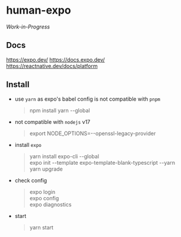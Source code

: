 # human-expo

*Work-in-Progress*

## Docs

<https://expo.dev/> 
<https://docs.expo.dev/>
<https://reactnative.dev/docs/platform>

## Install

- use `yarn` as expo's babel config is not compatible with `pnpm`
  > npm install yarn --global  
- not compatible with `nodejs` v17
  > export NODE_OPTIONS=--openssl-legacy-provider
- install `expo`
  > yarn install expo-cli --global  
  > expo init --template expo-template-blank-typescript --yarn  
  > yarn upgrade  
- check config
  > expo login  
  > expo config  
  > expo diagnostics  
- start
  > yarn start  
